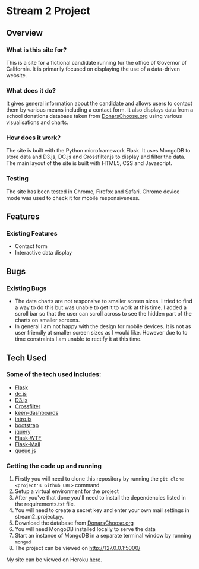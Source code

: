 # Stream 2 Project

## Overview

### What is this site for?
This is a site for a fictional candidate running for the office of Governor of California.
It is primarily focused on displaying the use of a data-driven website.  
### What does it do?
It gives general information about the candidate and allows users to contact them by various 
means including a contact form. It also displays data from a school donations database taken from
[DonarsChoose.org](https://www.donorschoose.org/) using various visualisations and charts.

### How does it work?
The site is built with the Python microframework Flask. It uses MongoDB to store data and D3.js, DC.js
and Crossfilter.js to display and filter the data. The main layout of the site is built with HTML5, CSS
and Javascript.
### Testing

The site has been tested in Chrome, Firefox and Safari. Chrome device mode was used to check it for mobile
responsiveness.

## Features

### Existing Features
- Contact form
- Interactive data display

## Bugs

### Existing Bugs
- The data charts are not responsive to smaller screen sizes. I tried to find a way to do this but was unable to
get it to work at this time. I added a scroll bar so that the user can scroll across to see the hidden part of
the charts on smaller screens.
- In general I am not happy with the design for mobile devices. It is not as user friendly at smaller screen sizes
as I would like. However due to to time constraints I am unable to rectify it at this time.

## Tech Used

### Some of the tech used includes:
- [Flask](http://flask.pocoo.org/)
- [dc.js](https://dc-js.github.io/dc.js/)
- [D3.js](https://d3js.org/)
- [Crossfilter](https://square.github.io/crossfilter/)
- [keen-dashboards](https://keen.github.io/dashboards/)
- [intro.js](http://introjs.com/)
- [bootstrap](https://getbootstrap.com/)
- [jquery](https://jquery.com/)
- [Flask-WTF](https://flask-wtf.readthedocs.io/en/stable/)
- [Flask-Mail](https://pythonhosted.org/Flask-Mail/)
- [queue.js](https://github.com/d3/d3-queue)


### Getting the code up and running
1. Firstly you will need to clone this repository by running the `git clone <project's Github URL>` command
2. Setup a virtual environment for the project
3. After you've that done you'll need to install the dependencies listed in the requirements.txt file.
4. You will need to create a secret key and enter your own mail settings in stream2_project.py.
5. Download the database from [DonarsChoose.org](https://www.donorschoose.org/)
6. You will need MongoDB installed locally to serve the data
7. Start an instance of MongoDB in a separate terminal window by running `mongod`
8. The project can be viewed on http://127.0.0.1:5000/

My site can be viewed on Heroku [here]( https://coylec-streamtwo-project.herokuapp.com/).